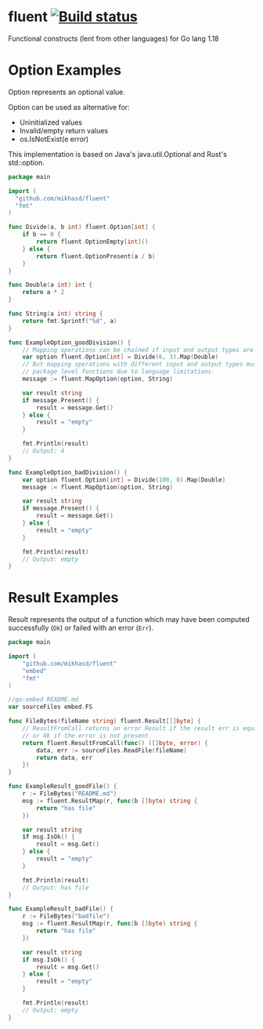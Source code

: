 # fluent [![Build status][ci-img]][ci-url]
Functional constructs (lent from other languages) for Go lang 1.18

[ci-img]: https://github.com/mikhasd/fluent/actions/workflows/go.yml/badge.svg
[ci-url]: https://github.com/mikhasd/fluent/actions/workflows/go.yml

# Option Examples

Option represents an optional value.

Option can be used as alternative for:
  - Uninitialized values
  - Invalid/empty return values
  - os.IsNotExist(e error)

This implementation is based on Java's java.util.Optional and Rust's std::option.

```go
package main

import (
  "github.com/mikhasd/fluent" 
  "fmt"
)

func Divide(a, b int) fluent.Option[int] {
	if b == 0 {
		return fluent.OptionEmpty[int]()
	} else {
		return fluent.OptionPresent(a / b)
	}
}

func Double(a int) int {
	return a * 2
}

func String(a int) string {
	return fmt.Sprintf("%d", a)
}

func ExampleOption_goodDivision() {
	// Mapping operations can be chained if input and output types are the same
	var option fluent.Option[int] = Divide(6, 3).Map(Double)
	// But mapping operations with different input and output types must use
	// package level functions due to language limitations.
	message := fluent.MapOption(option, String)

	var result string
	if message.Present() {
		result = message.Get()
	} else {
		result = "empty"
	}

	fmt.Println(result)
	// Output: 4
}

func ExampleOption_badDivision() {
	var option fluent.Option[int] = Divide(100, 0).Map(Double)
	message := fluent.MapOption(option, String)

	var result string
	if message.Present() {
		result = message.Get()
	} else {
		result = "empty"
	}

	fmt.Println(result)
	// Output: empty
}
```

# Result Examples

Result represents the output of a function which may have been computed successfully (`Ok`) or failed with an error (`Err`).

```go
package main

import (
	"github.com/mikhasd/fluent"
	"embed"
	"fmt"
)

//go:embed README.md
var sourceFiles embed.FS

func FileBytes(fileName string) fluent.Result[[]byte] {
	// ResultFromCall returns an error Result if the result err is equal to nil
	// or Ok if the error is not present.
	return fluent.ResultFromCall(func() ([]byte, error) {
		data, err := sourceFiles.ReadFile(fileName)
		return data, err
	})
}

func ExampleResult_goodFile() {
	r := FileBytes("README.md")
	msg := fluent.ResultMap(r, func(b []byte) string {
		return "has file"
	})

	var result string
	if msg.IsOk() {
		result = msg.Get()
	} else {
		result = "empty"
	}

	fmt.Println(result)
	// Output: has file
}

func ExampleResult_badFile() {
	r := FileBytes("badfile")
	msg := fluent.ResultMap(r, func(b []byte) string {
		return "has file"
	})

	var result string
	if msg.IsOk() {
		result = msg.Get()
	} else {
		result = "empty"
	}

	fmt.Println(result)
	// Output: empty
}

```
